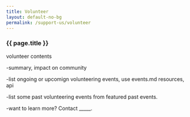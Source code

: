 ```yaml
---
title: Volunteer
layout: default-no-bg
permalink: /support-us/volunteer
---
```


<h3 class="no-bg">{{ page.title }}</h3>

volunteer contents

-summary, impact on community

-list ongoing or upcomign volunteering events, use events.md resources, api

-list some past volunteering events from featured past events.

-want to learn more? Contact _____.